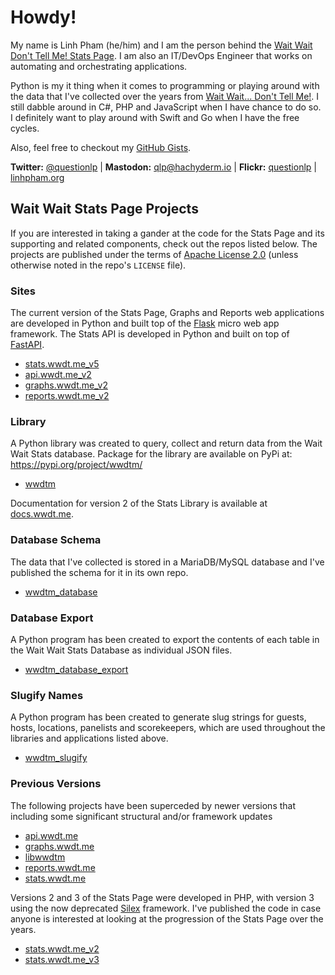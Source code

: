 # Howdy!

My name is Linh Pham (he/him) and I am the person behind the [Wait Wait Don't Tell Me! Stats Page](https://stats.wwdt.me). I am also an IT/DevOps Engineer that works on automating and orchestrating applications.

Python is my it thing when it comes to programming or playing around with the data that I've collected over the years from [Wait Wait... Don't Tell Me!](https://waitwait.npr.org). I still dabble around in C#, PHP and JavaScript when I have chance to do so. I definitely want to play around with Swift and Go when I have the free cycles.

Also, feel free to checkout my [GitHub Gists](https://gist.github.com/questionlp).

**Twitter:** [@questionlp](https://twitter.com/questionlp) | **Mastodon:** [qlp@hachyderm.io](https://hachyderm.io/@qlp) | **Flickr:** [questionlp](https://www.flickr.com/photos/questionlp) | [linhpham.org](https://linhpham.org)

## Wait Wait Stats Page Projects

If you are interested in taking a gander at the code for the Stats Page and its supporting and related components, check out the repos listed below. The projects are published under the terms of [Apache License 2.0](https://www.apache.org/licenses/LICENSE-2.0) (unless otherwise noted in the repo's `LICENSE` file).

### Sites

The current version of the Stats Page, Graphs and Reports web applications are developed in Python and built top of the [Flask](https://github.com/pallets/flask) micro web app framework. The Stats API is developed in Python and built on top of [FastAPI](http://fastapi.tiangolo.com).

 * [stats.wwdt.me_v5](https://github.com/questionlp/stats.wwdt.me_v5)
 * [api.wwdt.me_v2](https://github.com/questionlp/api.wwdt.me_v2)
 * [graphs.wwdt.me_v2](https://github.com/questionlp/graphs.wwdt.me_v2)
 * [reports.wwdt.me_v2](https://github.com/questionlp/reports.wwdt.me_v2)

### Library

A Python library was created to query, collect and return data from the Wait Wait Stats database. Package for the library are available on PyPi at: <https://pypi.org/project/wwdtm/>

 * [wwdtm](https://github.com/questionlp/wwdtm)

Documentation for version 2 of the Stats Library is available at [docs.wwdt.me](https://docs.wwdt.me).

### Database Schema

The data that I've collected is stored in a MariaDB/MySQL database and I've published the schema for it in its own repo.

 * [wwdtm_database](https://github.com/questionlp/wwdtm_database)

### Database Export

A Python program has been created to export the contents of each table in the Wait Wait Stats Database as individual JSON files.

 * [wwdtm_database_export](https://github.com/questionlp/wwdtm_database_export)

### Slugify Names

A Python program has been created to generate slug strings for guests, hosts, locations, panelists and scorekeepers, which are used throughout the libraries and applications listed above.

 * [wwdtm_slugify](http://github.com/questionlp/wwdtm_slugify)

### Previous Versions

The following projects have been superceded by newer versions that including some significant structural and/or framework updates

 * [api.wwdt.me](https://github.com/questionlp/api.wwdt.me)
 * [graphs.wwdt.me](https://github.com/questionlp/graphs.wwdt.me)
 * [libwwdtm](https://github.com/questionlp/libwwdtm)
 * [reports.wwdt.me](https://github.com/questionlp/reports.wwdt.me)
 * [stats.wwdt.me](https://github.com/questionlp/stats.wwdt.me)
 
Versions 2 and 3 of the Stats Page were developed in PHP, with version 3 using the now deprecated [Silex](https://github.com/silexphp/Silex) framework. I've published the code in case anyone is interested at looking at the progression of the Stats Page over the years.

 * [stats.wwdt.me_v2](https://github.com/questionlp/stats.wwdt.me_v2)
 * [stats.wwdt.me_v3](https://github.com/questionlp/stats.wwdt.me_v3)
